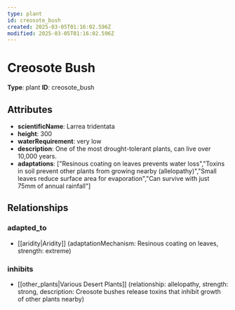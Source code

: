 ```yaml
---
type: plant
id: creosote_bush
created: 2025-03-05T01:16:02.596Z
modified: 2025-03-05T01:16:02.596Z
---
```


# Creosote Bush

**Type**: plant
**ID**: creosote_bush

## Attributes

- **scientificName**: Larrea tridentata
- **height**: 300
- **waterRequirement**: very low
- **description**: One of the most drought-tolerant plants, can live over 10,000 years.
- **adaptations**: ["Resinous coating on leaves prevents water loss","Toxins in soil prevent other plants from growing nearby (allelopathy)","Small leaves reduce surface area for evaporation","Can survive with just 75mm of annual rainfall"]

## Relationships

### adapted_to

- [[aridity|Aridity]] (adaptationMechanism: Resinous coating on leaves, strength: extreme)

### inhibits

- [[other_plants|Various Desert Plants]] (relationship: allelopathy, strength: strong, description: Creosote bushes release toxins that inhibit growth of other plants nearby)

